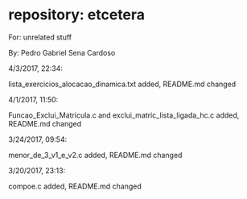 # repository: etcetera

For: unrelated stuff

By: Pedro Gabriel Sena Cardoso

4/3/2017, 22:34:

lista_exercicios_alocacao_dinamica.txt added, README.md changed

4/1/2017, 11:50:

Funcao_Exclui_Matricula.c and exclui_matric_lista_ligada_hc.c added, README.md changed

3/24/2017, 09:54:

menor_de_3_v1_e_v2.c added, README.md changed

3/20/2017, 23:13:

compoe.c added, README.md changed
